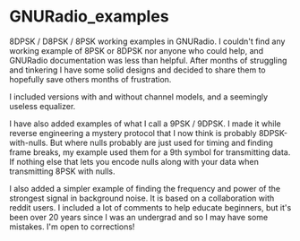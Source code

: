 # GNURadio_examples
8DPSK / D8PSK / 8PSK working examples in GNURadio. I couldn't find any working example of 8PSK or 8DPSK nor anyone who could help, and GNURadio documentation was less than helpful. After months of struggling and tinkering I have some solid designs and decided to share them to hopefully save others months of frustration.

I included versions with and without channel models, and a seemingly useless equalizer.

I have also added examples of what I call a 9PSK / 9DPSK. I made it while reverse engineering a mystery protocol that I now think is probably 8DPSK-with-nulls. But where nulls probably are just used for timing and finding frame breaks, my example used them for a 9th symbol for transmitting data. If nothing else that lets you encode nulls along with your data when transmitting 8PSK with nulls.

I also added a simpler example of finding the frequency and power of the strongest signal in background noise. It is based on a collaboration with reddit users. I included a lot of comments to help educate beginners, but it's been over 20 years since I was an undergrad and so I may have some mistakes. I'm open to corrections!
